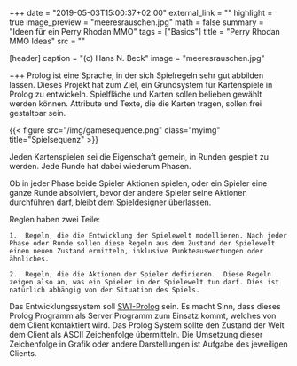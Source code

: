 +++
date = "2019-05-03T15:00:37+02:00"
external_link = ""
highlight = true
image_preview = "meeresrauschen.jpg"
math = false
summary = "Ideen für ein Perry Rhodan MMO"
tags = ["Basics"]
title = "Perry Rhodan MMO Ideas"
src = ""

[header]
  caption = "(c) Hans N. Beck"
  image = "meeresrauschen.jpg"

+++
Prolog ist eine Sprache, in der sich Spielregeln sehr gut abbilden lassen. Dieses Projekt hat zum Ziel, ein Grundsystem für Kartenspiele in Prolog zu entwickeln. Spielfläche und Karten sollen belieben gewählt werden können. Attribute und Texte, die die Karten tragen, sollen frei gestaltbar sein.

{{< figure src="/img/gamesequence.png" class="myimg" title="Spielsequenz" >}}

Jeden Kartenspielen sei die Eigenschaft gemein, in Runden gespielt zu werden. Jede Runde hat dabei wiederum Phasen.  

Ob in jeder Phase beide Spieler Aktionen spielen, oder ein Spieler eine ganze Runde absolviert, bevor der andere Spieler seine Aktionen durchführen darf, bleibt dem Spieldesigner überlassen. 

Reglen haben zwei Teile: 

	1.  Regeln, die die Entwicklung der Spielewelt modellieren. Nach jeder Phase oder Runde sollen diese Regeln aus dem Zustand der Spielewelt einen neuen Zustand ermitteln, inklusive Punkteauswertungen oder ähnliches.

	2.  Regeln, die die Aktionen der Spieler definieren.  Diese Regeln zeigen also an, was ein Spieler in der Spielewelt tun darf. Dies ist natürlich abhängig von der Situation des Spiels.


Das Entwicklungssystem soll [SWI-Prolog](http://www.swi-prolog.org) sein. Es macht Sinn, dass dieses Prolog Programm als Server Programm zum Einsatz kommt, welches von dem Client kontaktiert wird. Das Prolog System sollte den Zustand der Welt dem Client als ASCII Zeichenfolge übermitteln. Die Umsetzung dieser Zeichenfolge in Grafik oder andere Darstellungen ist Aufgabe des jeweiligen Clients.
